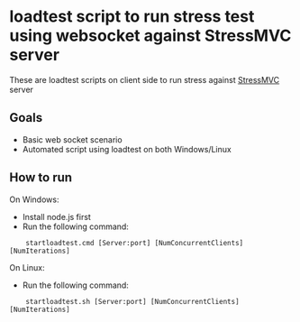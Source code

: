 # loadtest script to run stress test using websocket against StressMVC server
These are loadtest scripts on client side to run stress against [StressMVC](../../../testapp/StressMvc) server

## Goals

*  Basic web socket scenario
*  Automated script using loadtest on both Windows/Linux

## How to run
On Windows:
* Install node.js first
* Run the following command:
```
    startloadtest.cmd [Server:port] [NumConcurrentClients] [NumIterations]
```

On Linux:
* Run the following command:
```
	startloadtest.sh [Server:port] [NumConcurrentClients] [NumIterations]
```
